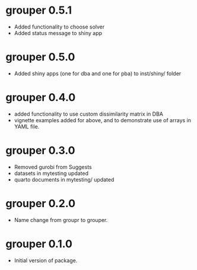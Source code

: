 # grouper 0.5.1
* Added functionality to choose solver
* Added status message to shiny app

# grouper 0.5.0

* Added shiny apps (one for dba and one for pba) to inst/shiny/ folder

# grouper 0.4.0

* added functionality to use custom dissimilarity matrix in DBA
* vignette examples added for above, and to demonstrate use of arrays in YAML
  file.

# grouper 0.3.0

* Removed gurobi from Suggests
* datasets in mytesting updated
* quarto documents in mytesting/ updated

# grouper 0.2.0

* Name change from groupr to grouper.

# grouper 0.1.0

* Initial version of package.
